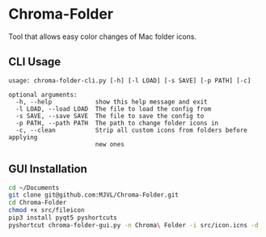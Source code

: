 # Chroma-Folder

Tool that allows easy color changes of Mac folder icons.

## CLI Usage

```
usage: chroma-folder-cli.py [-h] [-l LOAD] [-s SAVE] [-p PATH] [-c]

optional arguments:
  -h, --help            show this help message and exit
  -l LOAD, --load LOAD  The file to load the config from
  -s SAVE, --save SAVE  The file to save the config to
  -p PATH, --path PATH  The path to change folder icons in
  -c, --clean           Strip all custom icons from folders before applying
                        new ones
```

## GUI Installation

```Bash
cd ~/Documents
git clone git@github.com:MJVL/Chroma-Folder.git
cd Chroma-Folder
chmod +x src/fileicon
pip3 install pyqt5 pyshortcuts
pyshortcut chroma-folder-gui.py -n Chroma\ Folder -i src/icon.icns -d
```